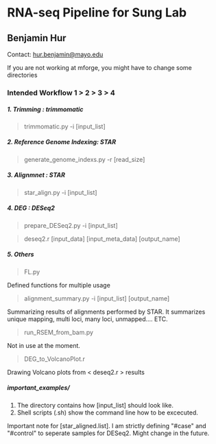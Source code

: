 RNA-seq Pipeline for Sung Lab
=============================

Benjamin Hur
------------
Contact: hur.benjamin@mayo.edu

If you are not working at mforge, you might have to change some directories

### Intended Workflow 1 > 2 > 3 > 4

##### 1. Trimming : trimmomatic
> trimmomatic.py -i [input_list]

##### 2. Reference Genome Indexing: STAR
> generate_genome_indexs.py -r [read_size]

##### 3. Alignmnet : STAR
> star_align.py -i [input_list]

##### 4. DEG : DESeq2
> prepare_DESeq2.py -i [input_list]

> deseq2.r [input_data] [input_meta_data] [output_name]

##### 5. Others
> FL.py

Defined functions for multiple usage

> alignment_summary.py -i [input_list] [output_name]

Summarizing results of alignments performed by STAR. It summarizes unique mapping, multi loci, many loci, unmapped.... ETC.

> run_RSEM_from_bam.py

Not in use at the moment.

> DEG_to_VolcanoPlot.r

Drawing Volcano plots from < deseq2.r > results

##### important_examples/
1. The directory contains how [input_list] should look like.
2. Shell scripts (.sh) show the command line how to be excecuted.

Important note for [star_aligned.list].
I am strictly defining "#case" and "#control" to seperate samples for DESeq2. 
Might change in the future.
